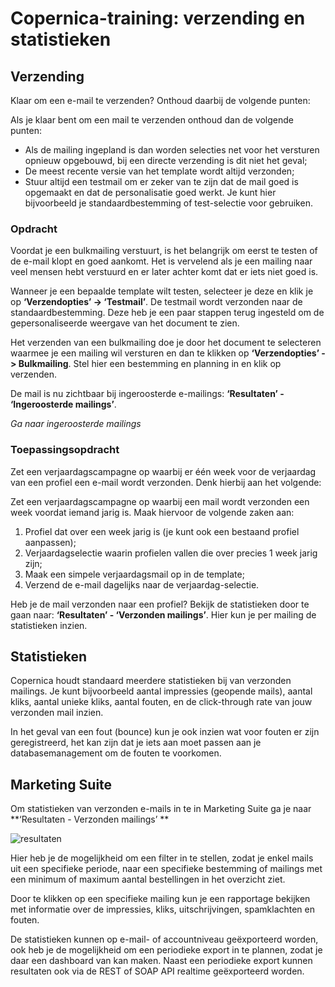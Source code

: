 # Copernica-training: verzending en statistieken

## Verzending

Klaar om een e-mail te verzenden? Onthoud daarbij de volgende punten:

Als je klaar bent om een mail te verzenden onthoud dan de volgende punten:
- Als de mailing ingepland is dan worden selecties net voor het versturen opnieuw opgebouwd, 
bij een directe verzending is dit niet het geval;
- De meest recente versie van het template wordt altijd verzonden;
- Stuur altijd een testmail om er zeker van te zijn dat de mail goed is opgemaakt 
en dat de personalisatie goed werkt. Je kunt hier bijvoorbeeld je standaardbestemming of test-selectie voor gebruiken. 


### Opdracht

Voordat je een bulkmailing verstuurt, is het belangrijk om eerst te testen of de e-mail klopt en goed aankomt. 
Het is vervelend als je een mailing naar veel mensen hebt verstuurd en er later achter komt dat er iets niet goed is.

Wanneer je een bepaalde template wilt testen, selecteer je deze en klik je op **‘Verzendopties’ -> ‘Testmail’**.
De testmail wordt verzonden naar de standaardbestemming. Deze heb je een paar stappen terug ingesteld
om de gepersonaliseerde weergave van het document te zien.

Het verzenden van een bulkmailing doe je door het document te selecteren waarmee je een mailing wil versturen 
en dan te klikken op **‘Verzendopties’ -> Bulkmailing**. Stel hier een bestemming en planning in en klik op verzenden.

De mail is nu zichtbaar bij ingeroosterde e-mailings: **‘Resultaten’ - ‘Ingeroosterde mailings’**. 

_Ga naar ingeroosterde mailings_

### Toepassingsopdracht

Zet een verjaardagscampagne op waarbij er één week voor de verjaardag van een profiel
een e-mail wordt verzonden. Denk hierbij aan het volgende:

Zet een verjaardagscampagne op waarbij een mail wordt verzonden een week voordat iemand jarig is. 
Maak hiervoor de volgende zaken aan: 
1. Profiel dat over een week jarig is (je kunt ook een bestaand profiel aanpassen); 
2. Verjaardagselectie waarin profielen vallen die over precies 1 week jarig zijn; 
3. Maak een simpele verjaardagsmail op in de template; 
4. Verzend de e-mail dagelijks naar de verjaardag-selectie. 


Heb je de mail verzonden naar een profiel? Bekijk de statistieken door te gaan naar:
**‘Resultaten’ - ‘Verzonden mailings’**. Hier kun je per mailing de statistieken inzien. 

## Statistieken

Copernica houdt standaard meerdere statistieken bij van verzonden mailings. 
Je kunt bijvoorbeeld aantal impressies (geopende mails), aantal kliks, 
aantal unieke kliks, aantal fouten, en de click-through rate van jouw verzonden mail inzien. 

In het geval van een fout (bounce) kun je ook inzien wat voor fouten er zijn geregistreerd, 
het kan zijn dat je iets aan moet passen aan je databasemanagement om de fouten te voorkomen.

## Marketing Suite

Om statistieken van verzonden e-mails in te in Marketing Suite ga je naar **‘Resultaten - Verzonden mailings’ **

![resultaten](https://user-images.githubusercontent.com/94605656/166891166-3ac5c51a-b653-4f28-86b7-1ddf90eac66d.png)


Hier heb je de mogelijkheid om een filter in te stellen, zodat je enkel mails uit een specifieke periode, 
naar een specifieke bestemming of mailings met een minimum of maximum aantal bestellingen in het overzicht ziet. 

Door te klikken op een specifieke mailing kun je een rapportage bekijken met informatie over de impressies, 
kliks, uitschrijvingen, spamklachten en fouten.

De statistieken kunnen op e-mail- of accountniveau geëxporteerd worden, 
ook heb je de mogelijkheid om een periodieke export in te plannen, 
zodat je daar een dashboard van kan maken. Naast een periodieke export 
kunnen resultaten ook via de REST of SOAP API realtime geëxporteerd worden. 
